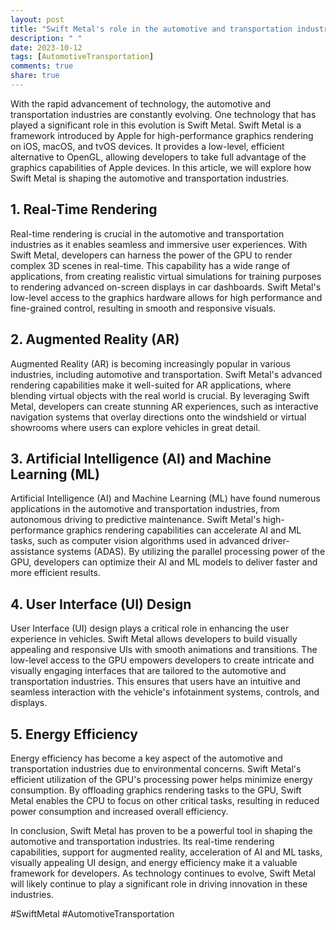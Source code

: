 ```yaml
---
layout: post
title: "Swift Metal's role in the automotive and transportation industries"
description: " "
date: 2023-10-12
tags: [AutomotiveTransportation]
comments: true
share: true
---
```


With the rapid advancement of technology, the automotive and transportation industries are constantly evolving. One technology that has played a significant role in this evolution is Swift Metal. Swift Metal is a framework introduced by Apple for high-performance graphics rendering on iOS, macOS, and tvOS devices. It provides a low-level, efficient alternative to OpenGL, allowing developers to take full advantage of the graphics capabilities of Apple devices. In this article, we will explore how Swift Metal is shaping the automotive and transportation industries.

## 1. Real-Time Rendering

Real-time rendering is crucial in the automotive and transportation industries as it enables seamless and immersive user experiences. With Swift Metal, developers can harness the power of the GPU to render complex 3D scenes in real-time. This capability has a wide range of applications, from creating realistic virtual simulations for training purposes to rendering advanced on-screen displays in car dashboards. Swift Metal's low-level access to the graphics hardware allows for high performance and fine-grained control, resulting in smooth and responsive visuals.

## 2. Augmented Reality (AR)

Augmented Reality (AR) is becoming increasingly popular in various industries, including automotive and transportation. Swift Metal's advanced rendering capabilities make it well-suited for AR applications, where blending virtual objects with the real world is crucial. By leveraging Swift Metal, developers can create stunning AR experiences, such as interactive navigation systems that overlay directions onto the windshield or virtual showrooms where users can explore vehicles in great detail.

## 3. Artificial Intelligence (AI) and Machine Learning (ML)

Artificial Intelligence (AI) and Machine Learning (ML) have found numerous applications in the automotive and transportation industries, from autonomous driving to predictive maintenance. Swift Metal's high-performance graphics rendering capabilities can accelerate AI and ML tasks, such as computer vision algorithms used in advanced driver-assistance systems (ADAS). By utilizing the parallel processing power of the GPU, developers can optimize their AI and ML models to deliver faster and more efficient results.

## 4. User Interface (UI) Design

User Interface (UI) design plays a critical role in enhancing the user experience in vehicles. Swift Metal allows developers to build visually appealing and responsive UIs with smooth animations and transitions. The low-level access to the GPU empowers developers to create intricate and visually engaging interfaces that are tailored to the automotive and transportation industries. This ensures that users have an intuitive and seamless interaction with the vehicle's infotainment systems, controls, and displays.

## 5. Energy Efficiency

Energy efficiency has become a key aspect of the automotive and transportation industries due to environmental concerns. Swift Metal's efficient utilization of the GPU's processing power helps minimize energy consumption. By offloading graphics rendering tasks to the GPU, Swift Metal enables the CPU to focus on other critical tasks, resulting in reduced power consumption and increased overall efficiency.

In conclusion, Swift Metal has proven to be a powerful tool in shaping the automotive and transportation industries. Its real-time rendering capabilities, support for augmented reality, acceleration of AI and ML tasks, visually appealing UI design, and energy efficiency make it a valuable framework for developers. As technology continues to evolve, Swift Metal will likely continue to play a significant role in driving innovation in these industries.

\#SwiftMetal #AutomotiveTransportation